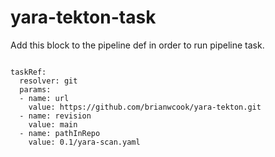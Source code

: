 # yara-tekton-task

Add this block to the pipeline def in order to run pipeline task.


```

taskRef:
  resolver: git
  params:
  - name: url
    value: https://github.com/brianwcook/yara-tekton.git
  - name: revision
    value: main
  - name: pathInRepo
    value: 0.1/yara-scan.yaml

